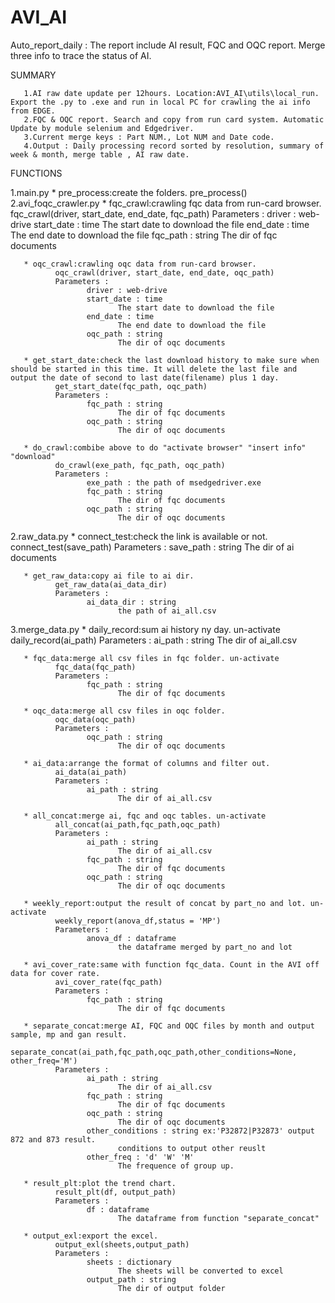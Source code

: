 # AVI_AI
Auto_report_daily : The report include AI result, FQC and OQC report. Merge three info to trace the status of AI.


SUMMARY

       1.AI raw date update per 12hours. Location:AVI_AI\utils\local_run. Export the .py to .exe and run in local PC for crawling the ai info from EDGE.
       2.FQC & OQC report. Search and copy from run card system. Automatic Update by module selenium and Edgedriver.
       3.Current merge keys : Part NUM., Lot NUM and Date code. 
       4.Output : Daily processing record sorted by resolution, summary of week & month, merge table , AI raw date.
       
FUNCTIONS

1.main.py
       * pre_process:create the folders.
       pre_process()
2.avi_foqc_crawler.py
       * fqc_crawl:crawling fqc data from run-card browser.
              fqc_crawl(driver, start_date, end_date, fqc_path)
              Parameters : 
                     driver : web-drive
                     start_date : time
                            The start date to download the file
                     end_date : time
                            The end date to download the file
                     fqc_path : string
                            The dir of fqc documents

       * oqc_crawl:crawling oqc data from run-card browser.
              oqc_crawl(driver, start_date, end_date, oqc_path)
              Parameters : 
                     driver : web-drive
                     start_date : time
                            The start date to download the file
                     end_date : time
                            The end date to download the file
                     oqc_path : string
                            The dir of oqc documents

       * get_start_date:check the last download history to make sure when should be started in this time. It will delete the last file and output the date of second to last date(filename) plus 1 day.
              get_start_date(fqc_path, oqc_path)
              Parameters : 
                     fqc_path : string
                            The dir of fqc documents
                     oqc_path : string
                            The dir of oqc documents

       * do_crawl:combibe above to do "activate browser" "insert info" "download"
              do_crawl(exe_path, fqc_path, oqc_path)
              Parameters : 
                     exe_path : the path of msedgedriver.exe
                     fqc_path : string
                            The dir of fqc documents
                     oqc_path : string
                            The dir of oqc documents

2.raw_data.py
       * connect_test:check the link is available or not.
              connect_test(save_path)
              Parameters : 
                     save_path : string
                            The dir of ai documents

       * get_raw_data:copy ai file to ai dir.
              get_raw_data(ai_data_dir)
              Parameters : 
                     ai_data_dir : string
                            the path of ai_all.csv

3.merge_data.py
       * daily_record:sum ai history ny day. un-activate
              daily_record(ai_path)
              Parameters : 
                     ai_path : string
                            The dir of ai_all.csv

       * fqc_data:merge all csv files in fqc folder. un-activate
              fqc_data(fqc_path)
              Parameters : 
                     fqc_path : string
                            The dir of fqc documents

       * oqc_data:merge all csv files in oqc folder.
              oqc_data(oqc_path)
              Parameters : 
                     oqc_path : string
                            The dir of oqc documents

       * ai_data:arrange the format of columns and filter out.
              ai_data(ai_path)
              Parameters : 
                     ai_path : string
                            The dir of ai_all.csv

       * all_concat:merge ai, fqc and oqc tables. un-activate
              all_concat(ai_path,fqc_path,oqc_path)
              Parameters : 
                     ai_path : string
                            The dir of ai_all.csv
                     fqc_path : string
                            The dir of fqc documents 
                     oqc_path : string
                            The dir of oqc documents 

       * weekly_report:output the result of concat by part_no and lot. un-activate
              weekly_report(anova_df,status = 'MP')
              Parameters : 
                     anova_df : dataframe
                            the dataframe merged by part_no and lot

       * avi_cover_rate:same with function fqc_data. Count in the AVI off data for cover rate.
              avi_cover_rate(fqc_path)
              Parameters : 
                     fqc_path : string
                            The dir of fqc documents

       * separate_concat:merge AI, FQC and OQC files by month and output sample, mp and gan result.
              separate_concat(ai_path,fqc_path,oqc_path,other_conditions=None, other_freq='M')
              Parameters : 
                     ai_path : string
                            The dir of ai_all.csv
                     fqc_path : string
                            The dir of fqc documents 
                     oqc_path : string
                            The dir of oqc documents
                     other_conditions : string ex:'P32872|P32873' output 872 and 873 result.
                            conditions to output other reuslt
                     other_freq : 'd' 'W' 'M'
                            The frequence of group up.

       * result_plt:plot the trend chart.
              result_plt(df, output_path)
              Parameters : 
                     df : dataframe
                            The dataframe from function "separate_concat"

       * output_exl:export the excel.
              output_exl(sheets,output_path)
              Parameters : 
                     sheets : dictionary
                            The sheets will be converted to excel
                     output_path : string
                            The dir of output folder
                                   
             
